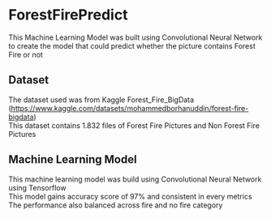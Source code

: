 # ForestFirePredict
This Machine Learning Model was built using Convolutional Neural Network to create the model that could predict whether the picture contains Forest Fire or not

## Dataset
The dataset used was from Kaggle Forest_Fire_BigData (https://www.kaggle.com/datasets/mohammedborhanuddin/forest-fire-bigdata)  
This dataset contains 1.832 files of Forest Fire Pictures and Non Forest Fire Pictures

## Machine Learning Model
This machine learning model was build using Convolutional Neural Network using Tensorflow  
This model gains accuracy score of 97% and consistent in every metrics  
The performance also balanced across fire and no fire category 
